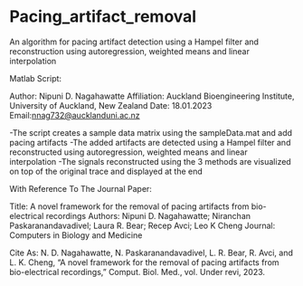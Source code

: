 # Pacing_artifact_removal
An algorithm for pacing artifact detection using a Hampel filter and reconstruction using autoregression, weighted means and linear interpolation

Matlab Script:

Author: Nipuni D. Nagahawatte
Affiliation: Auckland Bioengineering Institute, University of Auckland, New Zealand
Date: 18.01.2023
Email:nnag732@aucklanduni.ac.nz

-The script creates a sample data matrix using the sampleData.mat and add pacing artifacts
-The added artifacts are detected using a Hampel filter and reconstructed using autoregression, weighted means and linear interpolation
-The signals reconstructed using the 3 methods are visualized on top of the original trace and displayed at the end

With Reference To The Journal Paper:

Title: A novel framework for the removal of pacing artifacts from bio-electrical recordings
Authors: Nipuni D. Nagahawatte; Niranchan Paskaranandavadivel; Laura R. Bear; Recep Avci; Leo K Cheng
Journal: Computers in Biology and Medicine

Cite As:
N. D. Nagahawatte, N. Paskaranandavadivel, L. R. Bear, R. Avci, and L. K. Cheng, “A novel framework for the removal of pacing artifacts from bio-electrical recordings,” Comput. Biol. Med., vol. Under revi, 2023.
